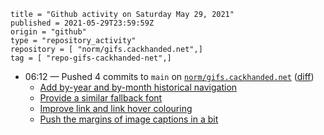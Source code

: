 ```
title = "Github activity on Saturday May 29, 2021"
published = 2021-05-29T23:59:59Z
origin = "github"
type = "repository_activity"
repository = [ "norm/gifs.cackhanded.net",]
tag = [ "repo-gifs-cackhanded-net",]
```

* 06:12 — Pushed 4 commits to `main` on [`norm/gifs.cackhanded.net`](https://github.com/norm/gifs.cackhanded.net) ([diff](https://github.com/norm/gifs.cackhanded.net/compare/262fb8a5a2be794748a0896512bc9a0017edfe0b..cfa6f63894d35de9083a51cb3fbc56218d1217a2))
  * [Add by-year and by-month historical navigation](https://github.com/norm/gifs.cackhanded.net/commit/b865582097337ee375ac248d6b927bc70637b91b)
  * [Provide a similar fallback font](https://github.com/norm/gifs.cackhanded.net/commit/5254ab1558aac44a8e50a7fa9d027551dc6c7a31)
  * [Improve link and link hover colouring](https://github.com/norm/gifs.cackhanded.net/commit/6d171416453d63ac7eec893514818580cef30e93)
  * [Push the margins of image captions in a bit](https://github.com/norm/gifs.cackhanded.net/commit/cfa6f63894d35de9083a51cb3fbc56218d1217a2)
